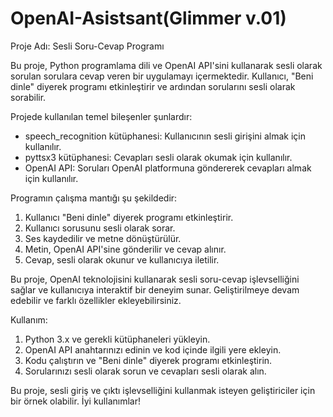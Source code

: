 # OpenAI-Asistsant(Glimmer v.01)

Proje Adı: Sesli Soru-Cevap Programı

Bu proje, Python programlama dili ve OpenAI API'sini kullanarak sesli olarak sorulan sorulara cevap veren bir uygulamayı içermektedir. Kullanıcı, "Beni dinle" diyerek programı etkinleştirir ve ardından sorularını sesli olarak sorabilir.

Projede kullanılan temel bileşenler şunlardır:

- speech_recognition kütüphanesi: Kullanıcının sesli girişini almak için kullanılır.
- pyttsx3 kütüphanesi: Cevapları sesli olarak okumak için kullanılır.
- OpenAI API: Soruları OpenAI platformuna göndererek cevapları almak için kullanılır.

Programın çalışma mantığı şu şekildedir:

1. Kullanıcı "Beni dinle" diyerek programı etkinleştirir.
2. Kullanıcı sorusunu sesli olarak sorar.
3. Ses kaydedilir ve metne dönüştürülür.
4. Metin, OpenAI API'sine gönderilir ve cevap alınır.
5. Cevap, sesli olarak okunur ve kullanıcıya iletilir.

Bu proje, OpenAI teknolojisini kullanarak sesli soru-cevap işlevselliğini sağlar ve kullanıcıya interaktif bir deneyim sunar. Geliştirilmeye devam edebilir ve farklı özellikler ekleyebilirsiniz.

Kullanım:
1. Python 3.x ve gerekli kütüphaneleri yükleyin.
2. OpenAI API anahtarınızı edinin ve kod içinde ilgili yere ekleyin.
3. Kodu çalıştırın ve "Beni dinle" diyerek programı etkinleştirin.
4. Sorularınızı sesli olarak sorun ve cevapları sesli olarak alın.

Bu proje, sesli giriş ve çıktı işlevselliğini kullanmak isteyen geliştiriciler için bir örnek olabilir. İyi kullanımlar!

